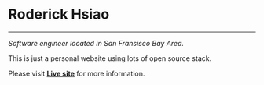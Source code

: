# Roderick Hsiao

---

_Software engineer located in San Fransisco Bay Area._

This is just a personal website using lots of open source stack.

Please visit **[Live site](https://www.roderickhsiao.me)**
for more information.
